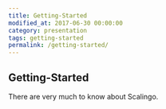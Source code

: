 ```yaml
---
title: Getting-Started
modified_at: 2017-06-30 00:00:00
category: presentation
tags: getting-started
permalink: /getting-started/
---
```


## Getting-Started

There are very much to know about Scalingo.

